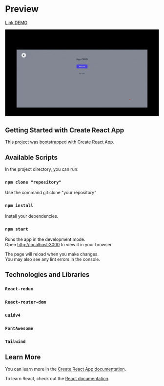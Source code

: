 # Preview
[Link DEMO](https://crud-redux-e0nf17gcm-navarroaariel-hotmailcom.vercel.app)


![Crud preview!](public/assets/video/CRUD-GIF.gif)


## Getting Started with Create React App

This project was bootstrapped with [Create React App](https://github.com/facebook/create-react-app).

## Available Scripts

In the project directory, you can run:

### `npm clone "repository"`

Use the command git clone "your repository"

### `npm install`

Install your dependencies.

### `npm start`

Runs the app in the development mode.\
Open [http://localhost:3000](http://localhost:3000) to view it in your browser.

The page will reload when you make changes.\
You may also see any lint errors in the console.

## Technologies and Libraries

### `React-redux`

### `React-router-dom`

### `uuidv4`

### `FontAwesome`

### `Tailwind`


## Learn More

You can learn more in the [Create React App documentation](https://facebook.github.io/create-react-app/docs/getting-started).

To learn React, check out the [React documentation](https://reactjs.org/).

